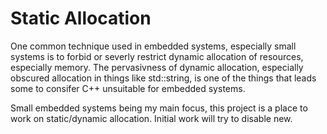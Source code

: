 # Static Allocation

One common technique used in embedded systems, especially small systems is to
forbid or severly restrict dynamic allocation of resources, especially memory.
The pervasivness of dynamic allocation, especially obscured allocation in things
like std::string, is one of the things that leads some to consifer C++
unsuitable for embedded systems.

Small embedded systems being my main focus, this project is a place to work on
static/dynamic allocation. Initial work will try to disable new.

